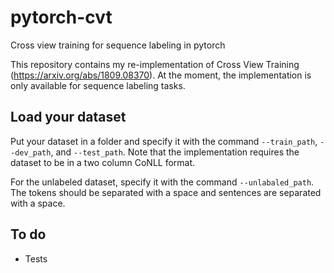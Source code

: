 # pytorch-cvt
Cross view training for sequence labeling in pytorch

This repository contains my re-implementation of Cross View Training (https://arxiv.org/abs/1809.08370). At the moment, the implementation is only available for sequence labeling tasks.

## Load your dataset
Put your dataset in a folder and specify it with the command `--train_path`, `--dev_path`, and `--test_path`. Note that the implementation requires the dataset to be in a two column CoNLL format.

For the unlabeled dataset, specify it with the command `--unlabaled_path`. The tokens should be separated with a space and sentences are separated with a space.

## To do
- Tests